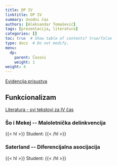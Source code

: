 ```yaml
---
title: DP IV
linktitle: DP IV
summary: Uvodni čas
authors: [Aleksandar Tomašević]
tags: [prezentacija, literatura]
categories: []
toc: true  # Show table of contents? true/false
type: docs  # Do not modify.
menu:
  dp:
    parent: Časovi
    weight: 1
weight: 4
---
```


[Evidencija prisustva](https://forms.gle/nrYLHYuVGPUBxoFv6)


## Funkcionalizam

[Literatura - svi tekstovi za IV čas](/files/dp-l-04.pdf)

### Šo i Mekej -- Maloletnička delinkvencija

{{< hl >}} Student: {{< /hl >}}

### Saterland -- Diferencijalna asocijacija

{{< hl >}} Student: {{< /hl >}}




